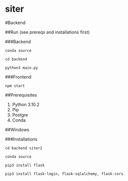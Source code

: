 # siter

#Backend

##Run (see prereqs and installations first)

###Backend
  
  `conda source`

  `cd backend`

  `python3 main.py`
 
 ###Frontend
  
  `npm start`

  

##Prerequisites
1. Python 3.10.2
2. Pip
3. Postgre
4. Conda

##Windows

###Installations

`cd backend siter2`

`conda source`

`pip3 install flask`

`pip3 install flask-login, flask-sqlalchemy, flask-cors`
